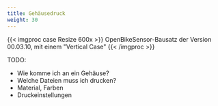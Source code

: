 ```yaml
---
title: Gehäusedruck
weight: 30
---
```


{{< imgproc case Resize 600x >}}
OpenBikeSensor-Bausatz der Version 00.03.10, mit einem "Vertical Case"
{{< /imgproc >}}

TODO:

* Wie komme ich an ein Gehäuse?
* Welche Dateien muss ich drucken?
* Material, Farben
* Druckeinstellungen

